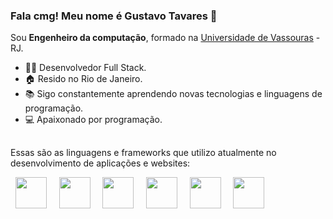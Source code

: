 ### Fala cmg! Meu nome é Gustavo Tavares  👋
Sou **Engenheiro da computação**, formado na [Universidade de Vassouras](https://univassouras.edu.br/) - RJ. 

- 👨‍💻 Desenvolvedor Full Stack.
- 🏠 Resido no Rio de Janeiro.
- 📚 Sigo constantemente aprendendo novas tecnologias e linguagens de programação.
- 💻 Apaixonado por programação.

##

Essas são as linguagens e frameworks que utilizo atualmente no desenvolvimento de aplicações e websites:
<div style="display: inline">
  &nbsp;&nbsp;<img width="50" height="50" src="https://cdn.jsdelivr.net/gh/devicons/devicon@latest/icons/react/react-original-wordmark.svg" />&nbsp;&nbsp;  
  &nbsp;&nbsp;<img width="50" height="50" src="https://cdn.jsdelivr.net/gh/devicons/devicon@latest/icons/nextjs/nextjs-original.svg" />&nbsp;&nbsp;
  &nbsp;&nbsp;<img width="50" height="50" src="https://cdn.jsdelivr.net/gh/devicons/devicon@latest/icons/nodejs/nodejs-original-wordmark.svg" />&nbsp;&nbsp;
  &nbsp;&nbsp;<img width="50" height="50" src="https://cdn.jsdelivr.net/gh/devicons/devicon@latest/icons/typescript/typescript-original.svg" />&nbsp;&nbsp;
  &nbsp;&nbsp;<img width="50" height="50" src="https://cdn.jsdelivr.net/gh/devicons/devicon@latest/icons/vitejs/vitejs-original.svg" />&nbsp;&nbsp;
  &nbsp;&nbsp;<img width="50" height="50" src="https://cdn.jsdelivr.net/gh/devicons/devicon@latest/icons/tailwindcss/tailwindcss-original.svg" />&nbsp;&nbsp;                 
</div>
          
          
